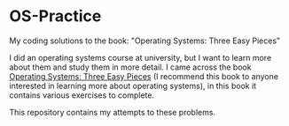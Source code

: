 # OS-Practice
My coding solutions to the book: "Operating Systems: Three Easy Pieces"

I did an operating systems course at university, but I want to learn more about them and study them in more detail. I came across the book [Operating Systems: Three Easy Pieces](https://pages.cs.wisc.edu/~remzi/OSTEP/) (I recommend this book to anyone interested in learning more about operating systems), in this book it contains various exercises to complete. 

This repository contains my attempts to these problems.